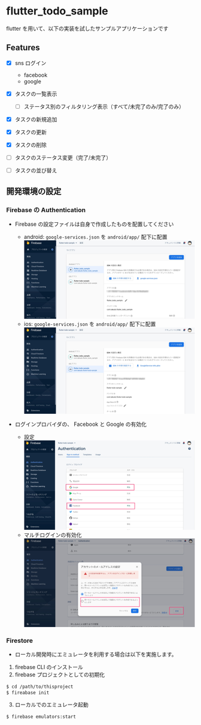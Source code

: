 # flutter_todo_sample

flutter を用いて、以下の実装を試したサンプルアプリケーションです

## Features

- [x] sns ログイン
    - facebook
    - google
- [x] タスクの一覧表示
    - [ ] ステータス別のフィルタリング表示（すべて/未完了のみ/完了のみ）
- [x] タスクの新規追加
- [x] タスクの更新
- [x] タスクの削除
- [ ] タスクのステータス変更（完了/未完了）
- [ ] タスクの並び替え


## 開発環境の設定

### Firebase の Authentication

- Firebase の設定ファイルは自身で作成したものを配置してください
    - android: `google-services.json` を `android/app/` 配下に配置
    ![android_setting](./README/firebase_setting_android.jpg)
    - ios: `google-services.json` を `android/app/` 配下に配置
    ![ios_setting](./README/firebase_setting_ios.jpg)

- ログインプロバイダの、 Facebook と Google の有効化
  - 設定
    ![auth_provider](./README/firebase_setting_auth_providers.jpg)
  - マルチログインの有効化
    ![auth_multi_login](./README/firebase_setting_auth_multi_account.jpg)


    

### Firestore 

- ローカル開発時にエミュレータを利用する場合は以下を実施します。

1. firebase CLI のインストール
2. firebase プロジェクトとしての初期化

```shell
$ cd /path/to/thisproject
$ fireabase init
```

3. ローカルでのエミュレータ起動

```shell
$ firebase emulators:start
```